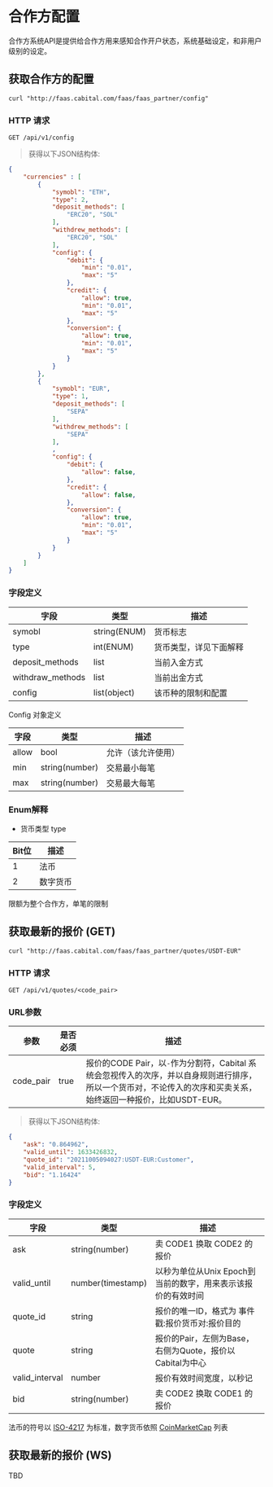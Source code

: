 # 合作方配置

合作方系统API是提供给合作方用来感知合作开户状态，系统基础设定，和非用户级别的设定。

## 获取合作方的配置


```shell
curl "http://faas.cabital.com/faas/faas_partner/config"
```

### HTTP 请求

`GET /api/v1/config`


> 获得以下JSON结构体:


```json
{
    "currencies" : [
        {
            "symobl": "ETH",
            "type": 2,
            "deposit_methods": [
                "ERC20", "SOL"
            ],
            "withdrew_methods": [
                "ERC20", "SOL"
            ],
            "config": {
                "debit": {
                    "min": "0.01",
                    "max": "5"
                },
                "credit": {
                    "allow": true,
                    "min": "0.01",
                    "max": "5"
                },
                "conversion": {
                    "allow": true,
                    "min": "0.01",
                    "max": "5"
                }
            }
        },
        {
            "symobl": "EUR",
            "type": 1, 
            "deposit_methods": [
                "SEPA"
            ],
            "withdrew_methods": [
                "SEPA"
            ],
            ,
            "config": {
                "debit": {
                    "allow": false,
                },
                "credit": {
                    "allow": false,
                },
                "conversion": {
                    "allow": true,
                    "min": "0.01",
                    "max": "5"
                }
            }
        }
    ]
}
```
### 字段定义

字段 | 类型 | 描述
--------- | ------- | ---------------
symobl | string(ENUM) | 货币标志
type | int(ENUM) | 货币类型，详见下面解释
deposit_methods | list | 当前入金方式
withdraw_methods | list | 当前出金方式
config | list(object) | 该币种的限制和配置

Config 对象定义

字段 | 类型 | 描述
--------- | ------- | ---------------
allow | bool | 允许（该允许使用）
min | string(number) | 交易最小每笔
max | string(number) | 交易最大每笔

### Enum解释

- 货币类型 type

Bit位 | 描述
--------- | -----------
1 | 法币
2 | 数字货币

<aside class="success">
限额为整个合作方，单笔的限制
</aside>

## 获取最新的报价 (GET)

```shell
curl "http://faas.cabital.com/faas/faas_partner/quotes/USDT-EUR"
```
### HTTP 请求

`GET /api/v1/quotes/<code_pair>`

### URL参数

参数 | 是否必须 | 描述
--------- | ------- | -----------
code_pair | true | 报价的CODE Pair，以`-`作为分割符，Cabital 系统会忽视传入的次序，并以自身规则进行排序，所以一个货币对，不论传入的次序和买卖关系，始终返回一种报价，比如USDT-EUR。

> 获得以下JSON结构体:


```json
{
    "ask": "0.864962",
    "valid_until": 1633426832,
    "quote_id": "20211005094027:USDT-EUR:Customer",
    "valid_interval": 5,
    "bid": "1.16424"
}
```
### 字段定义

字段 | 类型 | 描述
--------- | ------- | ---------------
ask | string(number) | 卖 CODE1 换取 CODE2 的报价
valid_until | number(timestamp) | 以秒为单位从Unix Epoch到当前的数字，用来表示该报价的有效时间
quote_id | string | 报价的唯一ID，格式为 事件戳:报价货币对:报价目的
quote | string | 报价的Pair，左侧为Base，右侧为Quote，报价以Cabital为中心
valid_interval | number | 报价有效时间宽度，以秒记
bid | string(number) | 卖 CODE2 换取 CODE1 的报价


<aside class="success">
法币的符号以 <a href="https://en.wikipedia.org/wiki/ISO_4217">ISO-4217</a> 为标准，数字货币依照 <a href="https://coinmarketcap.com/all/views/all/">CoinMarketCap</a> 列表
</aside>


## 获取最新的报价 (WS)

TBD